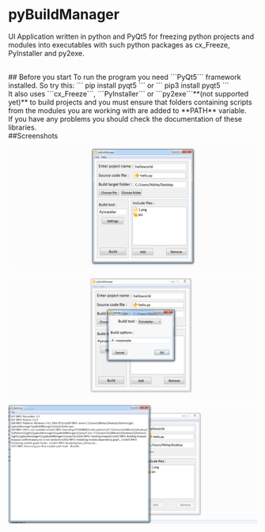# pyBuildManager
UI Application written in python and PyQt5 for freezing python projects and modules into executables with such python packages as cx_Freeze, PyInstaller and py2exe.

<br/>
## Before you start
To run the program you need ```PyQt5``` framework installed.
So try this:  
```
pip install pyqt5
```
or 
```
pip3 install pyqt5
```
<br/>
It also uses ```cx_Freeze```, ```PyInstaller``` or ```py2exe```**(not supported yet)** to build projects and you must ensure that folders containing scripts from the modules you are working with are added to **PATH** variable. <br/>
If you have any problems you should check the documentation of these libraries.

<br/>
##Screenshots

![Alt text](/screenshots/1.png?raw=true)

![Alt text](/screenshots/3.png?raw=true)

![Alt text](/screenshots/2.png?raw=true)
